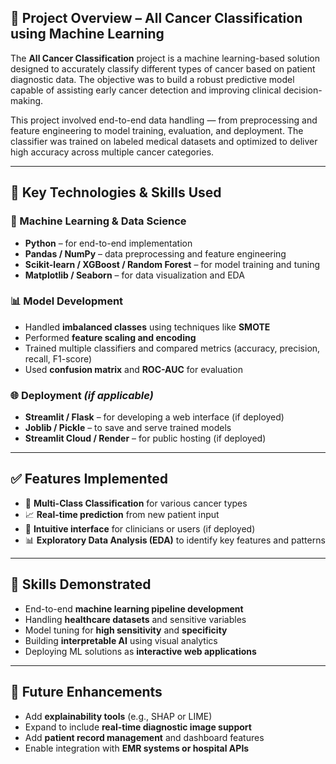 ## 🧬 Project Overview – All Cancer Classification using Machine Learning

The **All Cancer Classification** project is a machine learning-based solution designed to accurately classify different types of cancer based on patient diagnostic data. The objective was to build a robust predictive model capable of assisting early cancer detection and improving clinical decision-making.

This project involved end-to-end data handling — from preprocessing and feature engineering to model training, evaluation, and deployment. The classifier was trained on labeled medical datasets and optimized to deliver high accuracy across multiple cancer categories.

---

## 🧠 Key Technologies & Skills Used

### 🧪 Machine Learning & Data Science
- **Python** – for end-to-end implementation
- **Pandas / NumPy** – data preprocessing and feature engineering
- **Scikit-learn / XGBoost / Random Forest** – for model training and tuning
- **Matplotlib / Seaborn** – for data visualization and EDA

### 📊 Model Development
- Handled **imbalanced classes** using techniques like **SMOTE**
- Performed **feature scaling and encoding**
- Trained multiple classifiers and compared metrics (accuracy, precision, recall, F1-score)
- Used **confusion matrix** and **ROC-AUC** for evaluation

### 🌐 Deployment *(if applicable)*
- **Streamlit / Flask** – for developing a web interface (if deployed)
- **Joblib / Pickle** – to save and serve trained models
- **Streamlit Cloud / Render** – for public hosting (if deployed)

---

## ✅ Features Implemented
- 🧬 **Multi-Class Classification** for various cancer types
- 📈 **Real-time prediction** from new patient input
- 🧠 **Intuitive interface** for clinicians or users (if deployed)
- 📊 **Exploratory Data Analysis (EDA)** to identify key features and patterns

---

## 🚀 Skills Demonstrated
- End-to-end **machine learning pipeline development**
- Handling **healthcare datasets** and sensitive variables
- Model tuning for **high sensitivity** and **specificity**
- Building **interpretable AI** using visual analytics
- Deploying ML solutions as **interactive web applications**

---

## 🔮 Future Enhancements
- Add **explainability tools** (e.g., SHAP or LIME)
- Expand to include **real-time diagnostic image support**
- Add **patient record management** and dashboard features
- Enable integration with **EMR systems or hospital APIs**
